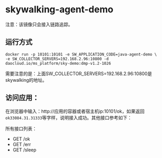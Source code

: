 # skywalking-agent-demo
注意：该镜像只会接入链路追踪。
## 运行方式
```
docker run -p 10101:10101 -e SW_APPLICATION_CODE=java-agent-demo \
-e SW_COLLECTOR_SERVERS=192.168.2.96:10800 -d daocloud.io/ms_platform/sky-demo:dmp-v1.2-1026
```
需要注意的是：上面SW_COLLECTOR_SERVERS=192.168.2.96:10800是skywalking的地址。

## 访问应用：
在浏览器中输入：http://应用的容器或者宿主机ip:10101/ok，如果返回`ok33084.31.31333`等字样，说明接入成功。其他接口参考如下：

所有接口列表：
- GET /ok
- GET /err
- GET /sleep  